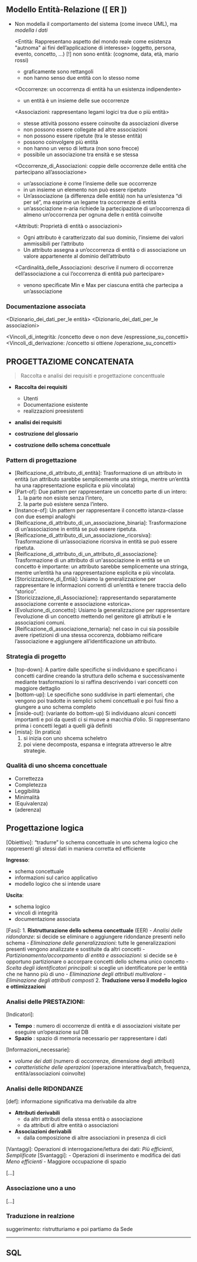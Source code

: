 ## Modello Entità-Relazione (**[ ER ]**)
  - Non modella il comportamento del sistema (come invece UML), ma *modella i dati*


    <Entità: Rappresentano aspetto del mondo reale come esistenza "autnoma" ai fini dell’applicazione di interesse> (oggetto, persona, evento, concetto, ...)
      [!] non sono entità: (cognome, data, età, mario rossi)
      - graficamente sono rettangoli
      - non hanno senso due entità con lo stesso nome
  
    <Occorrenze: un occorrenza di entità ha un esistenza indipendente>
    - un entità è un insieme delle sue occorrenze
  
    <Associazioni: rappresentano legami logici tra due o più entità>
     - stesse attività possono essere coinvolte da associazioni diverse
     - non possono essere collegate ad altre associazioni
     - non possono essere ripetute (tra le stesse entità)
     - possono coinvolgere più entità
     - non hanno un verso di lettura (non sono frecce)
     - possibile un associazione tra ensità e se stessa
    
    <Occorrenze_di_Associazioni:  coppie delle occorrenze delle entità che partecipano all’associazione>
     - un’associazione è come l’insieme delle sue occorrenze
     - in un insieme un elemento non può essere ripetuto
     - Un’associazione (a differenza delle entità) non ha un’esistenza “di per sé”, ma esprime un legame tra occorrenze di entità
     -  un’associazione n-aria richiede la partecipazione di un’occorrenza di almeno un’occorrenza per ognuna delle n entità coinvolte
  
    <Attributi: Proprietà di entità o associazioni>
    - Ogni attributo è caratterizzato dal suo dominio, l’insieme dei valori ammissibili per l’attributo
    - Un attributo assegna a un’occorrenza di entità o di associazione un valore appartenente al dominio dell’attributo
    
    <Cardinalità_delle_Associazioni: descrive il numero di occorrenze dell’associazione a cui l’occorrenza di entità può partecipare>
     - venono specificate Min e Max per ciascuna entità che partecipa a un’associazione
  
  ### Documentazione associata

  <Dizionario_dei_dati_per_le entità>
  <Dizionario_dei_dati_per_le associazioni>

  <Vincoli_di_integrità: /concetto deve o non deve /espressione_su_concetti>
  <Vincoli_di_derivazione: /concetto si ottiene /operazione_su_concetti>

## PROGETTAZIOME CONCATENATA
  > Raccolta e analisi dei requisiti e progettazione concenttuale
  + **Raccolta dei requisiti**
    - Utenti
    - Documentazione esistente
    - realizzazioni preesistenti
    
  + **analisi dei requisiti**
  + **costruzione del glossario**
  + **costruzione dello schema concettuale**

### Pattern di progettazione
  - [Reificazione_di_attributo_di_entità]: Trasformazione di un attributo in entità (un attributo sarebbe semplicemente una stringa, mentre un’entità ha una rappresentazione esplicita e più vincolata) 
  - [Part-of]: Due pattern per rappresentare un concetto parte di un intero:
      1.  la parte non esiste senza l’intero,
      2.  la parte può esistere senza l’intero.
  - [Instance-of]: Un pattern per rappresentare il concetto istanza-classe con due esempi analoghi
  - [Reificazione_di_attributo_di_un_associazione_binaria]: Trasformazione di un’associazione in entità se può essere ripetuta.
  - [Reificazione_di_attributo_di_un_associazione_ricorsiva]: Trasformazione di un’associazione ricorsiva in entità se può essere ripetuta.
  - [Reificazione_di_attributo_di_un_attributo_di_associazione]: Trasformazione di un attributo di un'associazione in entità se un concetto è importante: un attributo sarebbe semplicemente una stringa, mentre un’entità ha una rappresentazione esplicita e più vincolata.
  - [Storicizzazione_di_Entià]: Usiamo la generalizzazione per rappresentare le informazioni correnti di un’entità e tenere traccia dello “storico”.
  - [Storicizzazione_di_Associazione]: rappresentando separatamente associazione corrente e associazione «storica».
  - [Evoluzione_di_concetto]: Usiamo la generalizzazione per rappresentare l’evoluzione di un concetto mettendo nel genitore gli attributi e le associazioni comuni.
  - [Reificazione_di_associazione_ternaria]: nel caso in cui sia possibile avere ripetizioni di una stessa occorenza, dobbiamo  reificare l’associazione e aggiungere all’identificazione un attributo.

### Strategia di progetto

- [top-down]: A partire dalle specifiche si individuano e specificano i concetti cardine creando la struttura dello schema e successivamente mediante trasformazioni lo si raffina descrivendo i vari concetti con maggiore dettaglio
- [bottom-up]:  Le specifiche sono suddivise in parti elementari, che vengono poi tradotte in semplici schemi concettuali e poi fusi fino a giungere a uno schema completo
- [inside-out]: (variante do bottom-up) Si individuano alcuni concetti importanti e poi da questi ci si muove a macchia d’olio. Si rappresentano prima i concetti legati a quelli già definiti 
- [mista]: (In pratica) 
  1. si inizia con uno shcema scheletro
  2. poi viene decomposta, espansa e integrata attreverso le altre strategie.

### Qualità di uno shcema concettuale
  - Correttezza
  - Completezza
  - Leggibilità
  - Minimalità
  - (Equivalenza)
  - (aderenza)

## Progettazione logica

  [Obiettivo]: “tradurre” lo schema concettuale in uno schema logico che rappresenti gli stessi dati in maniera corretta ed efficiente

  **Ingresso**:
   - schema concettuale
   - informazioni sul carico applicativo
   - modello logico che si intende usare

  **Uscita**:
   - schema logico
   - vincoli di integrità
   - documentazione associata

  [Fasi]: 
    1. **Ristrutturazione dello schema concettuale** (EER)
      - *Analisi delle ridondanze*: si decide se eliminare o aggiungere ridondanze presenti nello schema
      - *Eliminazione delle generalizzazioni*: tutte le generalizzazioni presenti vengono analizzate e sostituite da altri concetti
      - *Partizionamento/accorpamento di entità e associazioni*: si decide se è opportuno partizionare o accorpare concetti dello schema unico concetto
      - *Scelta degli identificatori principali*: si sceglie un identificatore per le entità che ne hanno più di uno
      - *Eliminazione degli attributi multivalore*
      - *Eliminazione degli attributi composti*
    2. **Traduzione verso il modello logico e ottimizzazioni**

### Analisi delle PRESTAZIONI:
  [Indicatori]:
   - **Tempo**  :  numero di occorrenze di entità e di associazioni visitate per eseguire un’operazione sul DB
   - **Spazio** :  spazio di memoria necessario per rappresentare i dati
  
  [Informazioni_necessarie]:
  - *volume dei dati* (numero di occorrenze, dimensione degli attributi)
  - *caratteristiche delle operazioni* (operazione interattiva/batch, frequenza, entità/associazioni coinvolte)

### Analisi delle RIDONDANZE
  [def]: informazione significativa ma derivabile da altre

  + **Attributi derivabili**
    - da altri attributi della stessa entità o associazione
    - da attributi di altre entità o associazioni
  + **Associazioni derivabili** 
    - dalla composizione di altre associazioni in presenza di cicli

  [Vantaggi]: Operazioni di interrogazione/lettura dei dati: *Più efficienti*, *Semplificate*
  [Svantaggi]:
    - Operazioni di inserimento e modifica dei dati *Meno efficienti*
    - Maggiore occupazione di spazio

[...]
### Associazione uno a uno
[...]

### Traduzione in realzione
  suggerimento: ristrutturiamo e poi partiamo da Sede


-------------------

## SQL

